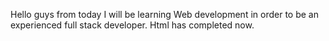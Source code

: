 Hello guys from today I will be learning Web development in order to be an experienced full stack developer.
Html has completed now.
